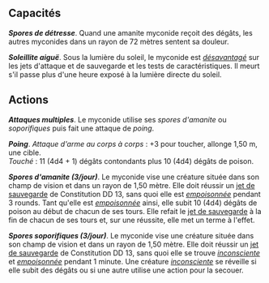 ## Capacités
_**Spores de détresse**_. Quand une amanite myconide reçoit des dégâts, les autres myconides dans un rayon de 72 mètres sentent sa douleur.

_**Soleillite aiguë**_. Sous la lumière du soleil, le myconide est [_désavantagé_](/utiliser-les-caracteristiques/#avantage-et-desavantage) sur les jets d'attaque et de sauvegarde et les tests de caractéristiques. Il meurt s'il passe plus d'une heure exposé à la lumière directe du soleil.

## Actions
_**Attaques multiples**_. Le myconide utilise ses _spores d'amanite_ ou _soporifiques_ puis fait une attaque de _poing_.

_**Poing**_. _Attaque d'arme au corps à corps_ : +3 pour toucher, allonge 1,50 m, une cible.  
_Touché_ : 11 (4d4 + 1) dégâts contondants plus 10 (4d4) dégâts de poison.

_**Spores d'amanite (3/jour)**_. Le myconide vise une créature située dans son champ de vision et dans un rayon de 1,50 mètre. Elle doit réussir un [jet de sauvegarde](/utiliser-les-caracteristiques/#jets-de-sauvegarde) de Constitution DD 13, sans quoi elle est [_empoisonnée_](/gerer-la-sante-du-personnage/#empoisonne) pendant 3 rounds. Tant qu'elle est [_empoisonnée_](/gerer-la-sante-du-personnage/#empoisonne) ainsi, elle subit 10 (4d4) dégâts de poison au début de chacun de ses tours. Elle refait le [jet de sauvegarde](/utiliser-les-caracteristiques/#jets-de-sauvegarde) à la fin de chacun de ses tours et, sur une réussite, elle met un terme à l'effet.

_**Spores soporifiques (3/jour)**_. Le myconide vise une créature située dans son champ de vision et dans un rayon de 1,50 mètre. Elle doit réussir un [jet de sauvegarde](/utiliser-les-caracteristiques/#jets-de-sauvegarde) de Constitution DD 13, sans quoi elle se trouve [_inconsciente_](/gerer-la-sante-du-personnage/#inconscient) et [_empoisonnée_](/gerer-la-sante-du-personnage/#empoisonne) pendant 1 minute. Une créature [_inconsciente_](/gerer-la-sante-du-personnage/#inconscient) se réveille si elle subit des dégâts ou si une autre utilise une action pour la secouer.
